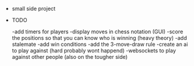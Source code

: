 * small side project 

* TODO

    -add timers for players
    -display moves in chess notation (GUI)
    -score the positions so that you can know who is winning (heavy theory)
    -add stalemate
    -add win conditions
    -add the 3-move-draw rule
    -create an ai to play against (hard probably wont happend)
    -websockets to play against other people (also on the tougher side)
